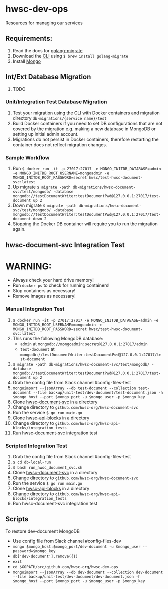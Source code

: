 # hwsc-dev-ops
Resources for managing our services

## Requirements:

1. Read the docs for [golang-migrate](https://github.com/golang-migrate/migrate)
2. Download the [CLI](https://github.com/golang-migrate/migrate/tree/master/cli) using `$ brew install golang-migrate`
3. Install [Mongo](https://docs.mongodb.com/manual/tutorial/install-mongodb-on-os-x)

## Int/Ext Database Migration
1. TODO

### Unit/Integration Test Database Migration
1. Test your migration using the CLI with Docker containers and migration directory `db-migrations/{service name}/test`
2. Build Docker containers if you need to set DB configurations that are not covered by the migration e.g. making a new database in MongoDB or setting up initial admin account.
3. Migrations do not persist in Docker containers, therefore restarting the container does not reflect migration changes.

### Sample Workflow
1. Run `$ docker run -it -p 27017:27017 -e MONGO_INITDB_DATABASE=admin -e MONGO_INITDB_ROOT_USERNAME=mongoadmin -e MONGO_INITDB_ROOT_PASSWORD=secret hwsc/test-hwsc-document-svc:latest`
2. Up migrate `$ migrate -path db-migrations/hwsc-document-svc/test/mongodb/ -database mongodb://testDocumentWriter:testDocumentPwd@127.0.0.1:27017/test-document up 2`
3. Down migrate `$ migrate -path db-migrations/hwsc-document-svc/test/mongodb/ -database mongodb://testDocumentWriter:testDocumentPwd@127.0.0.1:27017/test-document down 2`
4. Stopping the Docker DB container will require you to run the migration again.

## hwsc-document-svc Integration Test
# WARNING: 
- Always check your hard drive memory!
- Run `docker ps` to check for running containers!
- Stop containers as necessary!
- Remove images as necessary!

### Manual Integration Test
1. `$ docker run -it -p 27017:27017 -e MONGO_INITDB_DATABASE=admin -e MONGO_INITDB_ROOT_USERNAME=mongoadmin -e MONGO_INITDB_ROOT_PASSWORD=secret hwsc/test-hwsc-document-svc:latest`
2. This runs the following MongoDB database:
    - `admin` at `mongodb://mongoadmin:secret@127.0.0.1:27017/admin`
    - `test-document` at `mongodb://testDocumentWriter:testDocumentPwd@127.0.0.1:27017/test-document`
3. `$ migrate -path db-migrations/hwsc-document-svc/test/mongodb/ -database mongodb://testDocumentWriter:testDocumentPwd@127.0.0.1:27017/test-document up 2`
4. Grab the config file from Slack channel #config-files-test
5. `mongoimport --jsonArray --db test-document --collection test-document --file backup/unit-test/dev-document/test-document.json -h $mongo_host --port $mongo_port -u $mongo_user -p $mongo_key`
6. Clone [hwsc-document-svc](https://github.com/hwsc-org/hwsc-document-svc) in a directory
7. Change directory to `github.com/hwsc-org/hwsc-document-svc`
8. Run the service `$ go run main.go`
8. Clone [hwsc-api-blocks](https://github.com/hwsc-org/hwsc-api-blocks) in a directory
9. Change directory to `github.com/hwsc-org/hwsc-api-blocks/integration_tests`
10. Run hwsc-document-svc integration test

### Scripted Integration Test
1. Grab the config file from Slack channel #config-files-test
2. `$ cd db-local-run`
3. `$ bash run_hwsc_document_svc.sh`
4. Clone [hwsc-document-svc](https://github.com/hwsc-org/hwsc-document-svc) in a directory
5. Change directory to `github.com/hwsc-org/hwsc-document-svc`
6. Run the service `$ go run main.go`
7. Clone [hwsc-api-blocks](https://github.com/hwsc-org/hwsc-api-blocks) in a directory
8. Change directory to `github.com/hwsc-org/hwsc-api-blocks/integration_tests`
9. Run hwsc-document-svc integration test

## Scripts
To restore dev-document MongoDB
- Use config file from Slack channel #config-files-dev
- `mongo $mongo_host:$mongo_port/dev-document -u $mongo_user --password=$mongo_key` 
- `db['dev-document'].remove({})`
- `exit`
- `cd $GOPATH/src/github.com/hwsc-org/hwsc-dev-ops`
- `mongoimport --jsonArray --db dev-document --collection dev-document --file backup/unit-test/dev-document/dev-document.json -h $mongo_host --port $mongo_port -u $mongo_user -p $mongo_key`
